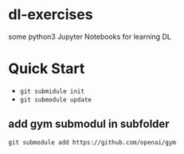 # dl-exercises
some python3 Jupyter Notebooks for learning DL

# Quick Start
* `git submidule init`
* `git submodule update`

## add gym submodul in subfolder
`git submodule add https://github.com/openai/gym` 
